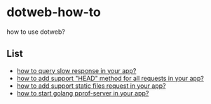 # dotweb-how-to
how to use dotweb?


## List
* [how to query slow response in your app?](https://github.com/devfeel/dotweb-how-to/tree/master/tips/slow-response.md)
* [how to add support "HEAD" method for all requests in your app?](https://github.com/devfeel/dotweb-how-to/tree/master/tips/enabled-autoHEAD.md)
* [how to add support static files request in your app?](https://github.com/devfeel/dotweb-how-to/tree/master/tips/staticfile-request.md)
* [how to start golang pprof-server in your app?](https://github.com/devfeel/dotweb-how-to/tree/master/tips/startPProf.md)




